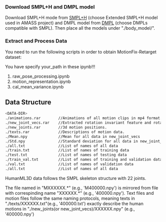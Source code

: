 ### Download SMPL+H and DMPL model

Download SMPL+H mode from [SMPL+H](https://mano.is.tue.mpg.de/download.php) (choose Extended SMPL+H model used in AMASS project) and DMPL model from [DMPL](https://smpl.is.tue.mpg.de/download.php) (choose DMPLs compatible with SMPL). Then place all the models under "./body_model/".

### Extract and Process Data

You need to run the following scripts in order to obtain MotionFix-Retarget dataset:

You have specify your_path in these ipynb!!!

1. raw_pose_processing.ipynb
2. motion_representation.ipynb
3. cal_mean_variance.ipynb


## Data Structure
```sh
<DATA-DIR>
./animations.rar        //Animations of all motion clips in mp4 format.
./new_joint_vecs.rar    //Extracted rotation invariant feature and rotation features vectors from 3d motion positions.
./new_joints.rar        //3d motion positions.
./texts.rar             //Descriptions of motion data.
./Mean.npy              //Mean for all data in new_joint_vecs
./Std.npy               //Standard deviation for all data in new_joint_vecs
./all.txt               //List of names of all data
./train.txt             //List of names of training data
./test.txt              //List of names of testing data
./train_val.txt         //List of names of training and validation data
./val.txt               //List of names of validation data
./all.txt               //List of names of all data
```
HumanML3D data follows the SMPL skeleton structure with 22 joints. 

The file named in "MXXXXXX.\*" (e.g., 'M400000.npy') is mirrored from file with correspinding name "XXXXXX.\*" (e.g., '400000.npy'). Text files and motion files follow the same naming protocols, meaning texts in "./texts/XXXXXX.txt"(e.g., '400000.txt') exactly describe the human motions in "./new_joints(or new_joint_vecs)/XXXXXX.npy" (e.g., '400000.npy')

